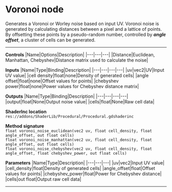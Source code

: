 # Voronoi node
Generates a Voronoi or Worley noise based on input UV. Voronoi noise is generated by calculating distances between a pixel and a lattice of points. By offsetting these points by a pseudo-random number, controlled by <b><i>angle offset</i></b>, a cluster of cells can be generated.
<hr>

**Controls**
|Name|Options|Description|
|---|---|---|
|Distance|Euclidean, Manhattan, Chebyshev|Distance matrix used to calculate the noise|

**Inputs**
|Name|Type|Binding|Description|
|---|---|---|---|
|uv|vec2|UV|Input UV value|
|cell density|float|none|Density of generated cells|
|angle offset|float|none|Offset values for points|
|chebyshev power|float|none|Power values for Chebyshev distance matrix|
  
**Outputs**
|Name|Type|Binding|Description|
|---|---|---|---|
|output|float|None|Output noise value|
|cells|float|None|Raw cell data|

**ShaderInc location**
<br>`res://addons/ShaderLib/Procedural/Procedural.gdshaderinc`

**Method signature**
<br>`float voronoi_noise_euclidean(vec2 uv, float cell_density, float angle_offset, out float cells)`
<br>`float voronoi_noise_manhattan(vec2 uv, float cell_density, float angle_offset, out float cells)`
<br>`float voronoi_noise_chebyshev(vec2 uv, float cell_density, float angle_offset, float chebyshev_power, out float cells)`

**Parameters**
|Name|Type|Description|
|---|---|---|
|uv|vec2|Input UV value|
|cell_density|float|Density of generated cells|
|angle_offset|float|Offset values for points|
|chebyshev_power|float|Power for Chebyshev distance|
|cells|out float|Output raw cell data|
___